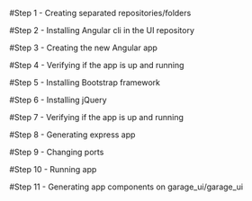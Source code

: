 #Step 1 - Creating separated repositories/folders  

#Step 2 - Installing Angular cli in the UI repository
  
#Step 3 - Creating the new Angular app
  
#Step 4 - Verifying if the app is up and running
  
#Step 5 - Installing Bootstrap framework
  
#Step 6 - Installing jQuery
  
#Step 7 - Verifying if the app is up and running
  
#Step 8 - Generating express app
  
#Step 9 - Changing ports
  
#Step 10 - Running app

#Step 11 - Generating app components on garage_ui/garage_ui